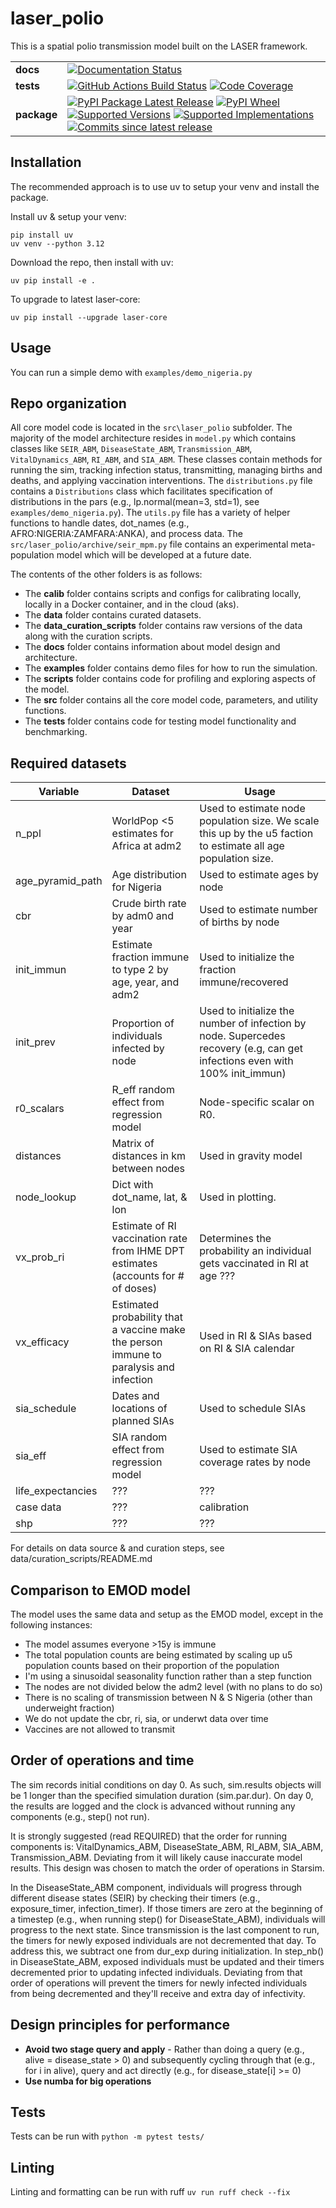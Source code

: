 # laser_polio
This is a spatial polio transmission model built on the LASER framework.

|||
|-|-|
|**docs**|[![Documentation Status](https://img.shields.io/readthedocs/laser-polio.svg)](https://docs.idmod.org/projects/laser-polio/en/latest/)|
|**tests**|[![GitHub Actions Build Status](https://github.com/InstituteforDiseaseModeling/laser-polio/actions/workflows/github-actions.yml/badge.svg)](https://github.com/InstituteforDiseaseModeling/laser-polio/actions) [![Code Coverage](https://codecov.io/gh/InstituteforDiseaseModeling/laser-polio/branch/main/graphs/badge.svg?branch=main)](https://app.codecov.io/github/InstituteforDiseaseModeling/laser-polio)|
|**package**|[![PyPI Package Latest Release](https://img.shields.io/pypi/v/laser-polio.svg)](https://pypi.org/project/laser-polio) [![PyPI Wheel](https://img.shields.io/pypi/wheel/laser-polio.svg)](https://pypi.org/project/laser-polio) [![Supported Versions](https://img.shields.io/pypi/pyversions/laser-polio.svg)](https://pypi.org/project/laser-polio) [![Supported Implementations](https://img.shields.io/pypi/implementation/laser-polio.svg)](https://pypi.org/project/laser-polio) [![Commits since latest release](https://img.shields.io/github/commits-since/InstituteforDiseaseModeling/laser-polio/v0.1.21.svg)](https://github.com/InstituteforDiseaseModeling/laser-polio/compare/v0.1.21...main)|

## Installation
The recommended approach is to use uv to setup your venv and install the package.

Install uv & setup your venv:
```
pip install uv
uv venv --python 3.12
```

Download the repo, then install with uv:
```
uv pip install -e .
```

To upgrade to latest laser-core:
```
uv pip install --upgrade laser-core
```

## Usage
You can run a simple demo with `examples/demo_nigeria.py`

## Repo organization
All core model code is located in the `src\laser_polio` subfolder. The majority of the model architecture resides in `model.py` which contains classes like `SEIR_ABM`, `DiseaseState_ABM`, `Transmission_ABM`, `VitalDynamics_ABM`, `RI_ABM`, and `SIA_ABM`. These classes contain methods for running the sim, tracking infection status, transmitting, managing births and deaths, and applying vaccination interventions. The `distributions.py` file contains a `Distributions` class which facilitates specification of distributions in the pars (e.g., lp.normal(mean=3, std=1), see `examples/demo_nigeria.py`). The  `utils.py` file has a variety of helper functions to handle dates, dot_names (e.g., AFRO:NIGERIA:ZAMFARA:ANKA), and process data. The `src/laser_polio/archive/seir_mpm.py` file contains an experimental meta-population model which will be developed at a future date.

The contents of the other folders is as follows:
- The **calib** folder contains scripts and configs for calibrating locally, locally in a Docker container, and in the cloud (aks).
- The **data** folder contains curated datasets.
- The **data_curation_scripts** folder contains raw versions of the data along with the curation scripts.
- The **docs** folder contains information about model design and architecture.
- The **examples** folder contains demo files for how to run the simulation.
- The **scripts** folder contains code for profiling and exploring aspects of the model.
- The **src** folder contains all the core model code, parameters, and utility functions.
- The **tests** folder contains code for testing model functionality and benchmarking.

## Required datasets

| Variable | Dataset | Usage |
|----------|---------|-------|
| n_ppl | WorldPop <5 estimates for Africa at adm2 | Used to estimate node population size. We scale this up by the u5 faction to estimate all age population size. |
| age_pyramid_path | Age distribution for Nigeria | Used to estimate ages by node |
| cbr | Crude birth rate by adm0 and year | Used to estimate number of births by node |
| init_immun | Estimate fraction immune to type 2 by age, year, and adm2 | Used to initialize the fraction immune/recovered |
| init_prev | Proportion of individuals infected by node | Used to initialize the number of infection by node. Supercedes recovery (e.g, can get infections even with 100% init_immun) |
| r0_scalars | R_eff random effect from regression model | Node-specific scalar on R0. |
| distances | Matrix of distances in km between nodes | Used in gravity model |
| node_lookup | Dict with dot_name, lat, & lon  | Used in plotting. |
| vx_prob_ri | Estimate of RI vaccination rate from IHME DPT estimates (accounts for # of doses) | Determines the probability an individual gets vaccinated in RI at age ??? |
| vx_efficacy | Estimated probability that a vaccine make the person immune to paralysis and infection | Used in RI & SIAs based on RI & SIA calendar |
| sia_schedule | Dates and locations of planned SIAs | Used to schedule SIAs |
| sia_eff | SIA random effect from regression model | Used to estimate SIA coverage rates by node |
| life_expectancies | ??? | ??? |
| case data | ??? | calibration |
| shp | ??? | ??? |

For details on data source & and curation steps, see data/curation_scripts/README.md


## Comparison to EMOD model
The model uses the same data and setup as the EMOD model, except in the following instances:
- The model assumes everyone >15y is immune
- The total population counts are being estimated by scaling up u5 population counts based on their proportion of the population
- I'm using a sinusoidal seasonality function rather than a step function
- The nodes are not divided below the adm2 level (with no plans to do so)
- There is no scaling of transmission between N & S Nigeria (other than underweight fraction)
- We do not update the cbr, ri, sia, or underwt data over time
- Vaccines are not allowed to transmit


## Order of operations and time
The sim records initial conditions on day 0. As such, sim.results objects will be 1 longer than the specified simulation duration (sim.par.dur). On day 0, the results are logged and the clock is advanced without running any components (e.g., step() not run).

It is strongly suggested (read REQUIRED) that the order for running components is: VitalDynamics_ABM, DiseaseState_ABM, RI_ABM, SIA_ABM, Transmission_ABM. Deviating from it will likely cause inaccurate model results. This design was chosen to match the order of operations in Starsim.

In the DiseaseState_ABM component, individuals will progress through different disease states (SEIR) by checking their timers (e.g., exposure_timer, infection_timer). If those timers are zero at the beginning of a timestep (e.g., when running step() for DiseaseState_ABM), individuals will progress to the next state. Since transmission is the last component to run, the timers for newly exposed individuals are not decremented that day. To address this, we subtract one from dur_exp during initialization. In step_nb() in DiseaseState_ABM, exposed individuals must be updated and their timers decremented prior to updating infected individuals. Deviating from that order of operations will prevent the timers for newly infected individuals from being decremented and they'll receive and extra day of infectivity.

## Design principles for performance
- **Avoid two stage query and apply** - Rather than doing a query (e.g., alive = disease_state > 0) and subsequently cycling through that (e.g., for i in alive), query and act directly (e.g., for disease_state[i] >= 0)
- **Use numba for big operations**

## Tests
Tests can be run with `python -m pytest tests/`

## Linting
Linting and formatting can be run with ruff `uv run ruff check --fix`
